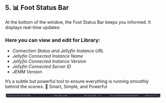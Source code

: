 ## 5. 📊 Foot Status Bar ##

At the bottom of the window, the Foot Status Bar keeps you informed. It displays real-time updates:

### Here you can view and edit for Library: ###
- *Connection Status and Jellyfin Instance URL*
- *Jellyfin Connected Instance Name*
- *Jellyfin Connected Instance Version*
- *Jellyfin Connected Server ID*
- *JEMM Version*

It’s a subtle but powerful tool to ensure everything is running smoothly behind the scenes.
🧠 Smart, Simple, and Powerful

![Here's an example of Foot Status Bar](https://github.com/CesarBianchi/JellyfinEasyMetadataManager/blob/main/mkdocs/jemmdocs/docs/images/FooterStatusBar.png?raw=true)
